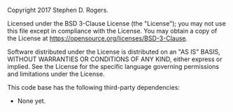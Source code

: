 Copyright 2017 Stephen D. Rogers.

Licensed under the BSD 3-Clause License (the "License"); you may not use
this file except in compliance with the License.  You may obtain a copy of
the License at <https://opensource.org/licenses/BSD-3-Clause>.

Software distributed under the License is distributed on an "AS IS" BASIS,
WITHOUT WARRANTIES OR CONDITIONS OF ANY KIND, either express or implied.
See the License for the specific language governing permissions and
limitations under the License.

This code base has the following third-party dependencies:
- None yet.
